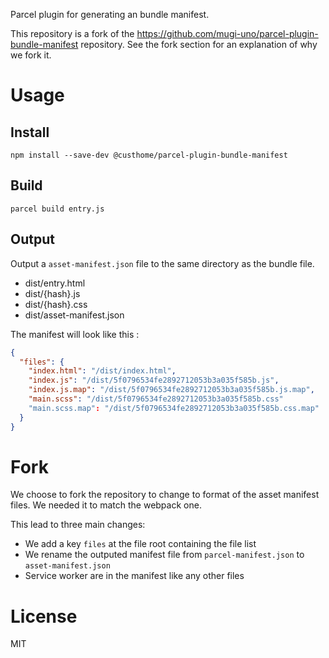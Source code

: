 Parcel plugin for generating an bundle manifest.

This repository is a fork of the https://github.com/mugi-uno/parcel-plugin-bundle-manifest repository. See the fork section for an explanation of why we fork it.

# Usage

## Install

```
npm install --save-dev @custhome/parcel-plugin-bundle-manifest
```

## Build

```
parcel build entry.js
```

## Output

Output a `asset-manifest.json` file to the same directory as the bundle file.

- dist/entry.html
- dist/{hash}.js
- dist/{hash}.css
- dist/asset-manifest.json

The manifest will look like this :

```json
{
  "files": {
    "index.html": "/dist/index.html",
    "index.js": "/dist/5f0796534fe2892712053b3a035f585b.js",
    "index.js.map": "/dist/5f0796534fe2892712053b3a035f585b.js.map",
    "main.scss": "/dist/5f0796534fe2892712053b3a035f585b.css"
    "main.scss.map": "/dist/5f0796534fe2892712053b3a035f585b.css.map"
  }
}
```

# Fork

We choose to fork the repository to change to format of the asset manifest files. We needed it to match the webpack one.

This lead to three main changes:

- We add a key `files` at the file root containing the file list
- We rename the outputed manifest file from `parcel-manifest.json` to `asset-manifest.json`
- Service worker are in the manifest like any other files

# License

MIT
